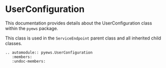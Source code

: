 # UserConfiguration

This documentation provides details about the UserConfiguration class within the `pyews` package.

This class is used in the `ServiceEndpoint` parent class and all inherited child classes.

```eval_rst
.. automodule:: pyews.UserConfiguration
   :members:
   :undoc-members:
```